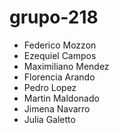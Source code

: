 # grupo-218
- Federico Mozzon
- Ezequiel Campos
- Maximiliano Mendez
- Florencia Arando
- Pedro Lopez
- Martin Maldonado
- Jimena Navarro
- Julia Galetto

